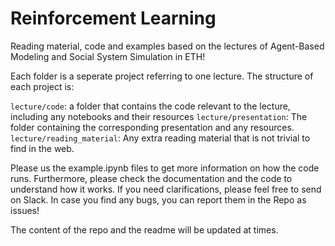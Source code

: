 # Reinforcement Learning
Reading material, code and examples based on the lectures of Agent-Based Modeling and Social System Simulation in ETH!

Each folder is a seperate project referring to one lecture. The structure of each project is:

```lecture/code```: a folder that contains the code relevant to the lecture, including any notebooks and their resources
```lecture/presentation```: The folder containing the corresponding presentation and any resources.
```lecture/reading_material```: Any extra reading material that is not trivial to find in the web.

Please us the example.ipynb files to get more information on how the code runs.
Furthermore, please check the documentation and the code to understand how it works.
If you need clarifications, please feel free to send on Slack.
In case you find any bugs, you can report them in the Repo as issues!

The content of the repo and the readme will be updated at times.
